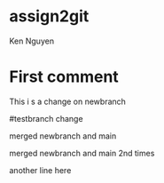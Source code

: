 # assign2git
Ken Nguyen

# First comment


This i s a change on newbranch

#testbranch change

merged newbranch and main 

merged newbranch and main 2nd times 

another line here